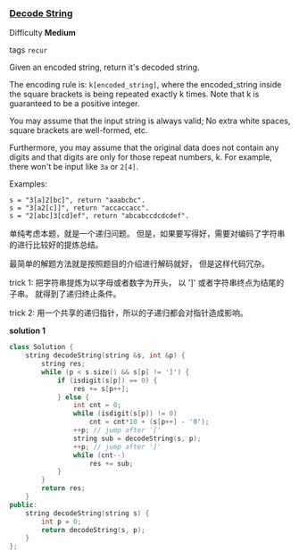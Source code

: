 ### [Decode String](https://leetcode.com/problems/decode-string/#/description)

Difficulty **Medium**

tags `recur`

Given an encoded string, return it's decoded string.

The encoding rule is: `k[encoded_string]`, where the encoded_string inside the square brackets is being repeated exactly k times. Note that k is guaranteed to be a positive integer.

You may assume that the input string is always valid; No extra white spaces, square brackets are well-formed, etc.

Furthermore, you may assume that the original data does not contain any digits and that digits are only for those repeat numbers, k. For example, there won't be input like `3a` or `2[4]`.

Examples:

```
s = "3[a]2[bc]", return "aaabcbc".
s = "3[a2[c]]", return "accaccacc".
s = "2[abc]3[cd]ef", return "abcabccdcdcdef".
```

单纯考虑本题，就是一个递归问题。 但是，如果要写得好，需要对编码了字符串的进行比较好的提炼总结。

最简单的解题方法就是按照题目的介绍进行解码就好， 但是这样代码冗杂。

trick 1: 把字符串提炼为以字母或者数字为开头， 以 ']' 或者字符串终点为结尾的子串。 就得到了递归终止条件。

trick 2: 用一个共享的递归指针，所以的子递归都会对指针造成影响。

**solution 1**

```c++
class Solution {
    string decodeString(string &s, int &p) {
        string res;
        while (p < s.size() && s[p] != ']') {
            if (isdigit(s[p]) == 0) {
                res += s[p++];
            } else {
                int cnt = 0;
                while (isdigit(s[p]) != 0)
                    cnt = cnt*10 + (s[p++] - '0');
                ++p; // jump after '['
                string sub = decodeString(s, p);
                ++p; // jump after ']'
                while (cnt--)
                    res += sub;
            }
        }
        return res;
    }
public:
    string decodeString(string s) {
        int p = 0;
        return decodeString(s, p);
    }
};
```
